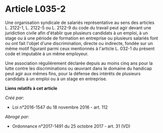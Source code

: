 # Article L035-2

Une organisation syndicale de salariés représentative au sens des  articles L. 2122-1, L. 2122-5 ou L. 2122-9 du code du
travail peut agir  devant une juridiction civile afin d'établir que plusieurs candidats à  un emploi, à un stage ou à une
période de formation en entreprise ou  plusieurs salariés font ou ont fait l'objet d'une discrimination,  directe ou
indirecte, fondée sur un même motif figurant parmi ceux  mentionnés à l'article L. 032-1 du présent code et imputable à un
même  employeur. 

Une association régulièrement déclarée  depuis au moins cinq ans pour la lutte contre les discriminations ou  œuvrant dans le
domaine du handicap peut agir aux mêmes fins, pour la  défense des intérêts de plusieurs candidats à un emploi ou à un stage
en  entreprise.

**Liens relatifs à cet article**

_Créé par_:

  - Loi n°2016-1547 du 18 novembre 2016 - art. 112

_Abrogé par_:

  - Ordonnance n°2017-1491 du 25 octobre 2017 - art. 31 (VD)
